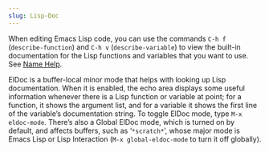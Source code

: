 ```yaml
---
slug: Lisp-Doc
---
```


When editing Emacs Lisp code, you can use the commands `C-h f` (`describe-function`) and `C-h v` (`describe-variable`) to view the built-in documentation for the Lisp functions and variables that you want to use. See [Name Help](/docs/emacs/Name-Help).

ElDoc is a buffer-local minor mode that helps with looking up Lisp documentation. When it is enabled, the echo area displays some useful information whenever there is a Lisp function or variable at point; for a function, it shows the argument list, and for a variable it shows the first line of the variable’s documentation string. To toggle ElDoc mode, type `M-x eldoc-mode`. There’s also a Global ElDoc mode, which is turned on by default, and affects buffers, such as ‘`*scratch*`’, whose major mode is Emacs Lisp or Lisp Interaction (`M-x global-eldoc-mode`<!-- /@w --> to turn it off globally).

